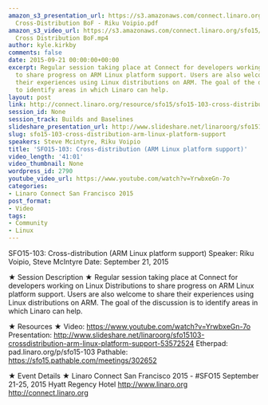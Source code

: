 ```yaml
---
amazon_s3_presentation_url: https://s3.amazonaws.com/connect.linaro.org/sfo15/Presentations/09-21-Monday/SFO15-103-
  Cross-Distribution BoF - Riku Voipio.pdf
amazon_s3_video_url: https://s3.amazonaws.com/connect.linaro.org/sfo15/Videos/09-21-Monday/SFO15-103
  Cross Distribution BoF.mp4
author: kyle.kirkby
comments: false
date: 2015-09-21 00:00:00+00:00
excerpt: Regular session taking place at Connect for developers working on Linux Distributions
  to share progress on ARM Linux platform support. Users are also welcome to share
  their experiences using Linux distributions on ARM. The goal of the discussion is
  to identify areas in which Linaro can help.
layout: post
link: http://connect.linaro.org/resource/sfo15/sfo15-103-cross-distribution-arm-linux-platform-support/
session_id: None
session_track: Builds and Baselines
slideshare_presentation_url: http://www.slideshare.net/linaroorg/sfo15103-crossdistribution-arm-linux-platform-support-53572524
slug: sfo15-103-cross-distribution-arm-linux-platform-support
speakers: Steve Mcintyre, Riku Voipio
title: 'SFO15-103: Cross-distribution (ARM Linux platform support)'
video_length: '41:01'
video_thumbnail: None
wordpress_id: 2790
youtube_video_url: https://www.youtube.com/watch?v=YrwbxeGn-7o
categories:
- Linaro Connect San Francisco 2015
post_format:
- Video
tags:
- Community
- Linux
---
```


SFO15-103: Cross-distribution (ARM Linux platform support)
Speaker: Riku Voipio, Steve McIntyre
Date: September 21, 2015

★ Session Description ★
Regular session taking place at Connect for developers working on Linux Distributions to share progress on ARM Linux platform support. Users are also welcome to share their experiences using Linux distributions on ARM. The goal of the discussion is to identify areas in which Linaro can help.

★ Resources ★ 
Video: https://www.youtube.com/watch?v=YrwbxeGn-7o
Presentation: http://www.slideshare.net/linaroorg/sfo15103-crossdistribution-arm-linux-platform-support-53572524
Etherpad: pad.linaro.org/p/sfo15-103
Pathable: https://sfo15.pathable.com/meetings/302652              


★ Event Details ★ 
Linaro Connect San Francisco 2015 - #SFO15 
September 21-25, 2015 
Hyatt Regency Hotel 
http://www.linaro.org
http://connect.linaro.org
